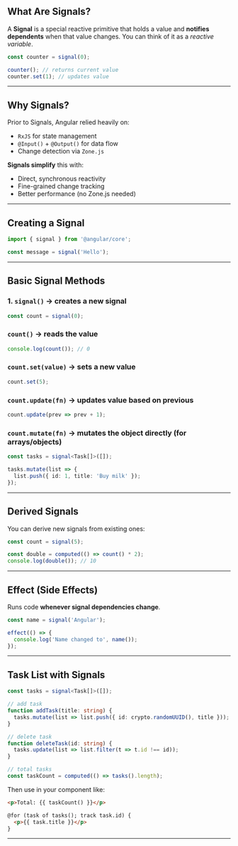 
## What Are Signals?

A **Signal** is a special reactive primitive that holds a value and **notifies dependents** when that value changes. You can think of it as a *reactive variable*.

```ts
const counter = signal(0);

counter(); // returns current value
counter.set(1); // updates value
```

---

## Why Signals?

Prior to Signals, Angular relied heavily on:
- `RxJS` for state management
- `@Input()` + `@Output()` for data flow
- Change detection via `Zone.js`

**Signals simplify** this with:
- Direct, synchronous reactivity
- Fine-grained change tracking
- Better performance (no Zone.js needed)

---

## Creating a Signal

```ts
import { signal } from '@angular/core';

const message = signal('Hello');
```

---

## Basic Signal Methods

### 1. `signal()` → creates a new signal
```ts
const count = signal(0);
```

###  `count()` → reads the value
```ts
console.log(count()); // 0
```

###  `count.set(value)` → sets a new value
```ts
count.set(5);
```

### `count.update(fn)` → updates value based on previous
```ts
count.update(prev => prev + 1);
```

###  `count.mutate(fn)` → mutates the object directly (for arrays/objects)
```ts
const tasks = signal<Task[]>([]);

tasks.mutate(list => {
  list.push({ id: 1, title: 'Buy milk' });
});
```

---

## Derived Signals

You can derive new signals from existing ones:

```ts
const count = signal(5);

const double = computed(() => count() * 2);
console.log(double()); // 10
```

---

## Effect (Side Effects)

Runs code **whenever signal dependencies change**.

```ts
const name = signal('Angular');

effect(() => {
  console.log('Name changed to', name());
});
```

---

## Task List with Signals

```ts
const tasks = signal<Task[]>([]);

// add task
function addTask(title: string) {
  tasks.mutate(list => list.push({ id: crypto.randomUUID(), title }));
}

// delete task
function deleteTask(id: string) {
  tasks.update(list => list.filter(t => t.id !== id));
}

// total tasks
const taskCount = computed(() => tasks().length);
```

Then use in your component like:
```html
<p>Total: {{ taskCount() }}</p>

@for (task of tasks(); track task.id) {
  <p>{{ task.title }}</p>
}
```

---
